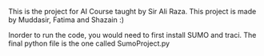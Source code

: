 This is the project for AI Course taught by Sir Ali Raza. 
This project is made by Muddasir, Fatima and Shazain :)


Inorder to run the code, you would need to first install SUMO and traci.
The final python file is the one called SumoProject.py
